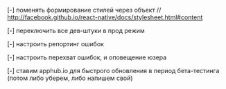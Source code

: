 [-] поменять формирование стилей через объект
// http://facebook.github.io/react-native/docs/stylesheet.html#content

[-] переключить все дев-штуки в прод режим

[-] настроить репортинг ошибок

[-] настроить перехват ошибок, и оповещение юзера

[-] ставим apphub.io для быстрого обновления в период бета-тестинга (потом либо уберем, либо напишем свой)

